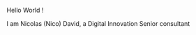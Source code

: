 <p>Hello World !</p>
<p>I am Nicolas (Nico) David, a Digital Innovation Senior consultant</p>
<p><img src="https://github.com/anamorph/anamorph/workflows/build/badge.svg" alt=""></p>
